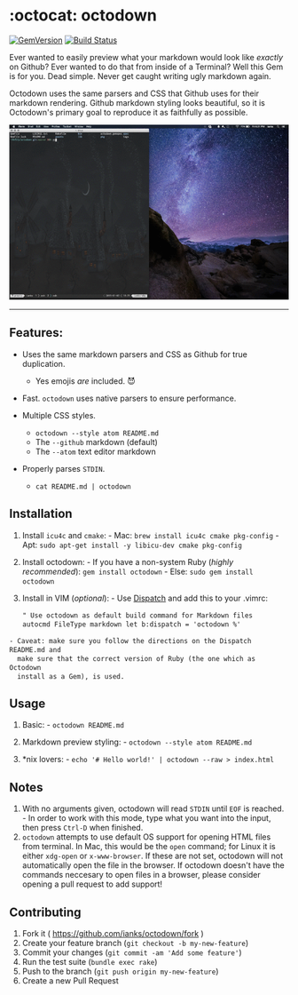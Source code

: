 :octocat: octodown
==================

[![GemVersion](https://badge.fury.io/rb/octodown.svg)](http://badge.fury.io/rb/octodown)
[![Build Status](https://travis-ci.org/ianks/octodown.svg)](https://travis-ci.org/ianks/octodown)


Ever wanted to easily preview what your markdown would look like _exactly_ on
Github? Ever wanted to do that from inside of a Terminal? Well this Gem is for
you. Dead simple. Never get caught writing ugly markdown again.

Octodown uses the same parsers and CSS that Github uses for their markdown
rendering. Github markdown styling looks beautiful, so it is Octodown's
primary goal to reproduce it as faithfully as possible.

![Octodown GIF](assets/octodown.gif?raw=true)

-------------------------------------------------------------------------------

## Features:

  - Uses the same markdown parsers and CSS as Github for true duplication.
    - Yes emojis _are_ included. :smiling_imp:

  - Fast. `octodown` uses native parsers to ensure performance.
  - Multiple CSS styles.
    - `octodown --style atom README.md`
    - The `--github` markdown (default)
    - The `--atom` text editor markdown

  - Properly parses `STDIN`.
    - `cat README.md | octodown`

## Installation

  1. Install `icu4c` and `cmake`:
    - Mac: `brew install icu4c cmake pkg-config`
    - Apt: `sudo apt-get install -y libicu-dev cmake pkg-config`

  2. Install octodown:
    - If you have a non-system Ruby (_highly recommended_):  `gem install
      octodown`
    - Else: `sudo gem install octodown`

  4. Install in VIM (_optional_):
    - Use [Dispatch](https://github.com/tpope/vim-dispatch) and add this to
      your .vimrc:

      ```viml
      " Use octodown as default build command for Markdown files
      autocmd FileType markdown let b:dispatch = 'octodown %'
      ```
    - Caveat: make sure you follow the directions on the Dispatch README.md and
      make sure that the correct version of Ruby (the one which as Octodown
      install as a Gem), is used.

## Usage

  1. Basic:
    - `octodown README.md`

  2. Markdown preview styling:
    - `octodown --style atom README.md`

  3. *nix lovers:
    - `echo '# Hello world!' | octodown --raw > index.html`

## Notes

  1. With no arguments given, octodown will read `STDIN` until `EOF` is reached.
    - In order to work with this mode, type what you want into the input, then press
      `Ctrl-D` when finished.
  2. `octodown` attempts to use default OS support for opening HTML files from
  terminal. In Mac, this would be the `open` command; for Linux it is either
  `xdg-open` or `x-www-browser`. If these are not set, octodown will not
  automatically open the file in the browser. If octodown doesn't have the
  commands neccesary to open files in a browser, please consider opening a pull
  request to add support!

## Contributing

  1. Fork it ( https://github.com/ianks/octodown/fork )
  2. Create your feature branch (`git checkout -b my-new-feature`)
  3. Commit your changes (`git commit -am 'Add some feature'`)
  4. Run the test suite (`bundle exec rake`)
  5. Push to the branch (`git push origin my-new-feature`)
  6. Create a new Pull Request
